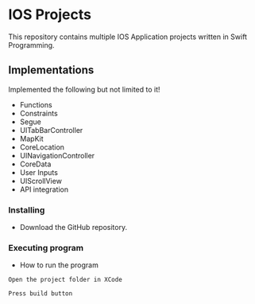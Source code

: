 # IOS Projects
This repository contains multiple IOS Application projects written in Swift Programming.

## Implementations

Implemented the following but not limited to it!
* Functions
* Constraints
* Segue
* UITabBarController
* MapKit
* CoreLocation
* UINavigationController
* CoreData
* User Inputs
* UIScrollView
* API integration

### Installing

* Download the GitHub repository.

### Executing program

* How to run the program
```
Open the project folder in XCode
```
```
Press build button
```
